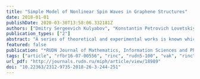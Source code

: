 ```yaml
---
title: "Simple Model of Nonlinear Spin Waves in Graphene Structures"
date: 2018-01-01
publishDate: 2020-03-30T13:58:06.332181Z
authors: ["Dmitry Sergeevich Kulyabov", "Konstantin Petrovich Lovetskiy", "Le Anh Nhat"]
publication_types: ["2"]
abstract: "A series of theoretical and experimental works is known which investigated the magnetic properties of graphene structures. This is due, among other things, to the prospects of using graphene as a material for the needs of the future nanoelectronics and spintronics. In particular, it is known about the presence of ferromagnetic properties at temperatures up to 200 C and above in a single-layer graphene films that are free from impurities. Previously there was proposed a quantum field theoretical model describing the possible mechanism of ferromagnetism in graphene as a result of spontaneous breaking of spin symmetry of the surface density of valence electrons. The possible spatial configurations of the localized spin density were described. In this paper we investigate such spatially localized nonlinear spin configurations of the valence electron density on the graphene surface such as kinks, and their interactions, as well as quasibound metastable states of the interacting kinks and antikinks, that are breathers. The spectrum of such breathers is investigated. It is shown that under certain conditions, this spectrum has a discrete sector, which, in turn, allows us to speak about the possibility of coherent quantum generation of spin waves in graphene structures, which is important in terms of practical applications in nanoelectronics and spintronics."
featured: false
publication: "*RUDN Journal of Mathematics, Information Sciences and Physics*"
tags: ["article", "rfbr16-07-00556", "rinc", "rudn5-100", "vak", "rinc"]
url_pdf: "http://journals.rudn.ru/miph/article/view/18989"
doi: "10.22363/2312-9735-2018-26-3-244-251"
---
```


